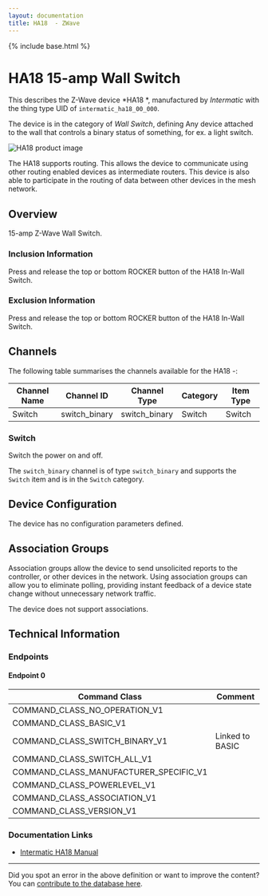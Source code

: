 ```yaml
---
layout: documentation
title: HA18  - ZWave
---
```


{% include base.html %}

# HA18 15-amp Wall Switch
This describes the Z-Wave device *HA18 *, manufactured by *Intermatic* with the thing type UID of ```intermatic_ha18_00_000```.

The device is in the category of *Wall Switch*, defining Any device attached to the wall that controls a binary status of something, for ex. a light switch.

![HA18  product image](https://www.cd-jackson.com/zwave_device_uploads/874/874_default.jpg)


The HA18  supports routing. This allows the device to communicate using other routing enabled devices as intermediate routers.  This device is also able to participate in the routing of data between other devices in the mesh network.

## Overview

15-amp Z-Wave Wall Switch.

### Inclusion Information

Press and release the top or bottom ROCKER button of the HA18 In-Wall Switch.

### Exclusion Information

Press and release the top or bottom ROCKER button of the HA18 In-Wall Switch.

## Channels

The following table summarises the channels available for the HA18  -:

| Channel Name | Channel ID | Channel Type | Category | Item Type |
|--------------|------------|--------------|----------|-----------|
| Switch | switch_binary | switch_binary | Switch | Switch | 

### Switch
Switch the power on and off.

The ```switch_binary``` channel is of type ```switch_binary``` and supports the ```Switch``` item and is in the ```Switch``` category.



## Device Configuration

The device has no configuration parameters defined.

## Association Groups

Association groups allow the device to send unsolicited reports to the controller, or other devices in the network. Using association groups can allow you to eliminate polling, providing instant feedback of a device state change without unnecessary network traffic.

The device does not support associations.
## Technical Information

### Endpoints

#### Endpoint 0

| Command Class | Comment |
|---------------|---------|
| COMMAND_CLASS_NO_OPERATION_V1| |
| COMMAND_CLASS_BASIC_V1| |
| COMMAND_CLASS_SWITCH_BINARY_V1| Linked to BASIC|
| COMMAND_CLASS_SWITCH_ALL_V1| |
| COMMAND_CLASS_MANUFACTURER_SPECIFIC_V1| |
| COMMAND_CLASS_POWERLEVEL_V1| |
| COMMAND_CLASS_ASSOCIATION_V1| |
| COMMAND_CLASS_VERSION_V1| |

### Documentation Links

* [Intermatic HA18 Manual](https://www.cd-jackson.com/zwave_device_uploads/874/HA18-manual.pdf)

---

Did you spot an error in the above definition or want to improve the content?
You can [contribute to the database here](http://www.cd-jackson.com/index.php/zwave/zwave-device-database/zwave-device-list/devicesummary/874).
